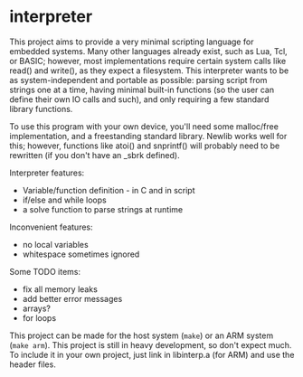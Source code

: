 # interpreter
This project aims to provide a very minimal scripting language for embedded systems. Many other languages already exist, such as Lua, Tcl, or BASIC; however, most implementations require certain system calls like read() and write(), as they expect a filesystem. This interpreter wants to be as system-independent and portable as possible: parsing script from strings one at a time, having minimal built-in functions (so the user can define their own IO calls and such), and only requiring a few standard library functions.  
  
To use this program with your own device, you'll need some malloc/free implementation, and a freestanding standard library. Newlib works well for this; however, functions like atoi() and snprintf() will probably need to be rewritten (if you don't have an \_sbrk defined).  
  
Interpreter features:
* Variable/function definition - in C and in script
* if/else and while loops
* a solve function to parse strings at runtime

Inconvenient features: 
* no local variables
* whitespace sometimes ignored
  
Some TODO items: 
* fix all memory leaks
* add better error messages
* arrays?
* for loops 
 

This project can be made for the host system (```make```) or an ARM system (```make arm```). 
This project is still in heavy development, so don't expect much. To include it in your own project, just link in libinterp.a (for ARM) and use the header files.

